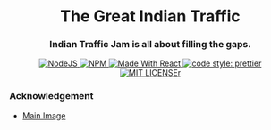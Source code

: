 <h1 align="center"> The Great Indian Traffic</h1> 
<h3 align="center"> Indian Traffic Jam is all about filling the gaps.</h3> 

<p align="center">
  <a href="https://nodejs.org/en/blog/release/v12.13.0/">
  <img alt="NodeJS" src="https://img.shields.io/badge/node-12.14.1-important?style=flat-square" />
  </a>
  <a href="https://www.npmjs.com/package/npm/v/6.13.4">
  <img alt="NPM" src="https://img.shields.io/badge/npm-6.13.7-blueviolet?style=flat-square" />
  </a>
  <a href="https://reactjs.org/">
  <img alt="Made With React" src="https://img.shields.io/badge/made%20with-react-61DAFB?style=flat-square" />
  </a>
  <a href="https://github.com/prettier/prettier">
  <img alt="code style: prettier" src="https://img.shields.io/badge/code_style-prettier-ff69b4.svg?style=flat-square?style=flat-square" />
  </a>
  <a href="https://twitter.com/intent/tweet?text=Check+out+this+cool+website&url=https%3A%2F%2Ftgit.vercel.app%2F" data-text="Check out this cool website">
  <img alt="MIT LICENSEr" src="https://img.shields.io/twitter/url?url=https%3A%2F%2Fgithub.com%2Fdazzlerkumar%2FThe-Great-Indian-Traffic%2F" />
  </a>
  <br/>
</p>



### Acknowledgement
 - [Main Image](https://www.clipartmax.com/download/m2i8b1i8N4m2G6m2_horn-ok-please-logo/)

